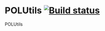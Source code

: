 POLUtils [![Build status](https://ci.appveyor.com/api/projects/status/uk8g4nj9fb8ufwji/branch/master?svg=true)](https://ci.appveyor.com/project/IryokuChevalier/polutils/branch/master)
========

POLUtils
